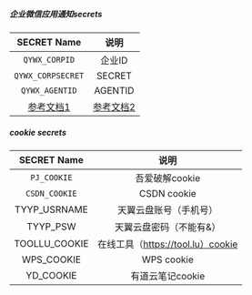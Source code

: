 ##### 企业微信应用通知secrets

|                  SECRET Name                   |                             说明                             |
| :--------------------------------------------: | :----------------------------------------------------------: |
|                 `QYWX_CORPID`                  |                            企业ID                            |
|               `QYWX_CORPSECRET`                |                            SECRET                            |
|                 `QYWX_AGENTID`                 |                           AGENTID                            |
| [参考文档1](http://note.youdao.com/s/HMiudGkb) | [参考文档2](http://note.youdao.com/noteshare?id=1a0c8aff284ad28cbd011b29b3ad0191) |



##### cookie secrets


|  SECRET Name  |               说明                |
| :-----------: | :-------------------------------: |
|  `PJ_COOKIE`  |          吾爱破解cookie           |
| `CSDN_COOKIE` |            CSDN cookie            |
| TYYP_USRNAME  |      天翼云盘账号（手机号）       |
|   TYYP_PSW    |      天翼云盘密码（不能有&）      |
| TOOLLU_COOKIE | 在线工具（https://tool.lu）cookie |
|  WPS_COOKIE   |            WPS cookie             |
|   YD_COOKIE   |         有道云笔记cookie          |



